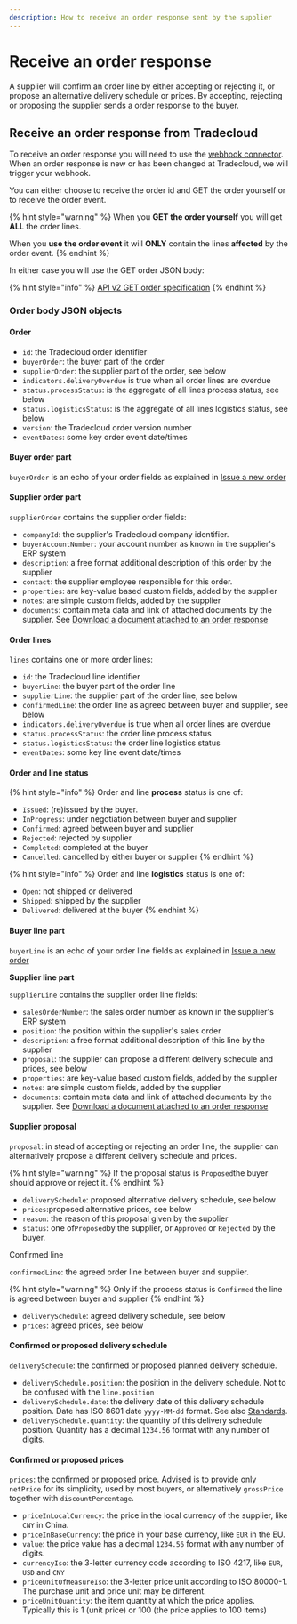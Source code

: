 ```yaml
---
description: How to receive an order response sent by the supplier
---
```


# Receive an order response

A supplier will confirm an order line by either accepting or rejecting it, or propose an alternative delivery schedule or prices. By accepting, rejecting or proposing the supplier sends a order response to the buyer.

## Receive an order response from Tradecloud

To receive an order response you will need to use the [webhook connector](https://tradecloud.gitbook.io/connectors/webhook-connector).  
When an order response is new or has been changed at Tradecloud, we will trigger your webhook.

You can either choose to receive the order id and GET the order yourself or to receive the order event.

{% hint style="warning" %}
When you **GET the order yourself** you will get **ALL** the order lines. 

When you **use the order event** it will **ONLY** contain the lines **affected** by the order event.
{% endhint %}

In either case you will use the GET order JSON body:

{% hint style="info" %}
[API v2 GET order specification](https://swagger-ui.accp.tradecloud1.com/?url=https://api.accp.tradecloud1.com/v2/order/specs.yaml#/order/getOrderByIdRoute)
{% endhint %}

### Order body JSON objects <a id="order-body-json-objects"></a>

#### Order

* `id`: the Tradecloud order identifier
* `buyerOrder`: the buyer part of the order
* `supplierOrder`: the supplier part of the order, see below
* `indicators.deliveryOverdue` is true when all order lines are overdue
* `status.processStatus`: is the aggregate of all lines process status, see below
* `status.logisticsStatus`: is the aggregate of all lines logistics status, see below
* `version`: the  Tradecloud order version number
* `eventDates`: some key order event date/times

#### Buyer order part

`buyerOrder` is an echo of your order fields as explained in [Issue a new order](../issue/#order-body-json-objects)

#### Supplier order part

`supplierOrder` contains the supplier order fields:

* `companyId`: the supplier's Tradecloud company identifier. 
* `buyerAccountNumber`: your account number as known in the supplier's ERP system
* `description`: a free format additional description of this order by the supplier
* `contact`: the supplier employee responsible for this order. 
* `properties`: are key-value based custom fields, added by the supplier
* `notes`: are simple custom fields, added by the supplier
* `documents`: contain meta data and link of attached documents by the supplier.  See [Download a document attached to an order response](download-document.md) 

#### Order lines

`lines` contains one or more order lines:

* `id`: the Tradecloud line identifier
* `buyerLine`: the buyer part of the order line
* `supplierLine`: the supplier part of the order line, see below
* `confirmedLine`: the order line as agreed between buyer and supplier, see below
* `indicators.deliveryOverdue` is true when all order lines are overdue
* `status.processStatus`: the order line process status
* `status.logisticsStatus`: the order line logistics status
* `eventDates`: some key line event date/times

#### Order and line status

{% hint style="info" %}
Order and line **process** status is one of:

* `Issued`:  \(re\)issued by the buyer.
* `InProgress`: under negotiation between buyer and supplier
* `Confirmed`: agreed between buyer and supplier
* `Rejected`: rejected by supplier
* `Completed`: completed at the buyer
* `Cancelled`: cancelled by either buyer or supplier
{% endhint %}

{% hint style="info" %}
Order and line **logistics** status is one of:

* `Open`: not shipped or delivered
* `Shipped`: shipped by the supplier
* `Delivered`: delivered at the buyer
{% endhint %}

#### Buyer line part

`buyerLine` is an echo of your order line fields as explained in [Issue a new order](../issue/#lines)

**Supplier line part**

`supplierLine` contains the supplier order line fields:

* `salesOrderNumber`: the sales order number as known in the supplier's ERP system
* `position`: the position within the supplier's sales order
* `description`: a free format additional description of this line by the supplier
* `proposal`: the supplier can propose a different delivery schedule and prices, see below
* `properties`: are key-value based custom fields, added by the supplier
* `notes`: are simple custom fields, added by the supplier
* `documents`: contain meta data and link of attached documents by the supplier.  See [Download a document attached to an order response](download-document.md) 

#### Supplier proposal

`proposal`: in stead of accepting or rejecting an order line, the supplier can alternatively propose a different delivery schedule and prices. 

{% hint style="warning" %}
If the proposal status is `Proposed`the buyer should approve or reject it.
{% endhint %}

* `deliverySchedule`: proposed alternative delivery schedule, see below
* `prices`:proposed alternative prices, see below
* `reason`: the reason of this proposal given by the supplier
* `status`: one of`Proposed`by the supplier, or `Approved` or `Rejected` by the buyer.

Confirmed line

`confirmedLine`: the agreed order line between buyer and supplier. 

{% hint style="warning" %}
Only if the process status is `Confirmed` the line is agreed between buyer and supplier
{% endhint %}

* `deliverySchedule`: agreed delivery schedule, see below
* `prices`: agreed prices, see below

#### Confirmed or proposed delivery schedule

`deliverySchedule`: the confirmed or proposed planned delivery schedule. 

* `deliverySchedule.position`: the position in the delivery schedule. Not to be confused with the `line.position`
* `deliverySchedule.date`: the delivery date of this delivery schedule position. Date has ISO 8601 date `yyyy-MM-dd` format. See also [Standards](../../api/standards.md).
* `deliverySchedule.quantity`: the quantity of this delivery schedule position. Quantity has a decimal `1234.56` format with any number of digits.

#### Confirmed or proposed prices

`prices`: the confirmed or proposed price. Advised is to provide only `netPrice` for its simplicity, used by most buyers, or alternatively `grossPrice` together with `discountPercentage`. 

* `priceInLocalCurrency`: the  price in the local currency of the supplier, like `CNY` in China.
* `priceInBaseCurrency`: the price in your base currency, like `EUR` in the EU.
* `value`: the price value has a decimal `1234.56` format with any number of digits.
* `currencyIso`: the 3-letter currency code according to ISO 4217, like `EUR`, `USD` and `CNY`
* `priceUnitOfMeasureIso`: the 3-letter price unit according to ISO 80000-1. The purchase unit and price unit may be different.
* `priceUnitQuantity`: the item quantity at which the price applies. Typically this is 1 \(unit price\) or 100 \(the price applies to 100 items\)















